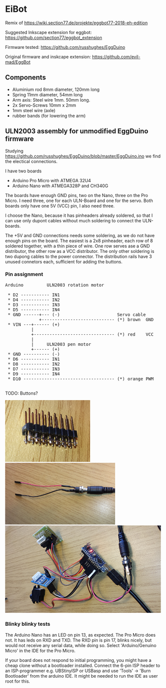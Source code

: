 # EiBot
Remix of https://wiki.section77.de/projekte/eggbot77-2018-eh-edition

Suggested Inkscape extension for eggbot: https://github.com/section77/eggbot_extension

Firmware tested: https://github.com/russhughes/EggDuino

Original firmware and inskcape extension: https://github.com/evil-mad/EggBot

## Components

 * Aluminium rod 8mm diameter, 120mm long
 * Spring 11mm diameter, 54mm long
 * Arm axis: Steel wire 1mm. 50mm long.
 * 2x Servo-Screws 10mm x 2mm
 * 1mm steel wire (axle)
 * rubber bands (for lowering the arm)

## ULN2003 assembly for unmodified EggDuino firmware

Studying https://github.com/russhughes/EggDuino/blob/master/EggDuino.ino
we find the electical connections.

I have two boards

* Arduino Pro Micro with ATMEGA 32U4
* Arduino Nano with ATMEGA328P and CH340G

The boards have enough GND pins, two on the Nano, three on the Pro Micro.
I need three, one for each ULN-Board and one for the servo.
Both boards only have one 5V (VCC) pin, I also need three.

I choose the Nano, because it has pinheaders already soldered,
so that I can use only dupont cables without much soldering to connect
the ULN-boards.

The +5V and GND connections needs some soldering, as we do not have enough
pins on the board. The easiest is a 2x8 pinheader, each row of 8 soldered
together, with a thin piece of wire. One row serves ase a GND distributor, the
other row as a VCC distributor.
The only other soldering is two dupong cables to the power connector.
The distribution rails have 3 unused connetors each, sufficient for
adding the buttons.

### Pin assignment

<pre>
Arduino         ULN2003 rotation motor

 * D2 ----------- IN1
 * D4 ----------- IN2
 * D3 ----------- IN3
 * D5 ----------- IN4
 * GND ------+--- (-)                      Servo cable
             +---------------------------- (*) brown  GND
 * VIN ---+------ (+)
          |
          +------------------------------- (*) red    VCC
          |
          |     ULN2003 pen motor
          +------ (+)
 * GND ---------- (-)
 * D6 ----------- IN1
 * D8 ----------- IN2
 * D7 ----------- IN3
 * D9 ----------- IN4
 * D10 ----------------------------------- (*) orange PWM

</pre>

TODO: Buttons?

<img height=200 src="https://github.com/falafue/EiBot/raw/master/photos/20180402_154731.jpg"/>&nbsp;<img height=200 src="https://github.com/falafue/EiBot/raw/master/photos/20180402_160306.jpg"/></br>
<img src="https://github.com/falafue/EiBot/raw/master/photos/20180402_161511.jpg"/></br>

### Blinky blinky tests

The Arduino Nano has an LED on pin 13, as expected. The Pro Micro does not.
It has leds on RXD and TXD. The RXD pin is pin 17, blinks nicely, but would not receive any
serial data, while doing so. Select 'Arduino/Genuino Micro' in the IDE for the Pro Micro.

If your board does not respond to initial programming, you might have a cheap clone without
a bootloader installed.
Connect the 6-pin ISP header to an ISP-programmer e.g. UBStinyISP or USBasp and use 'Tools' ->
'Burn Bootloader' from the arduino IDE. It might be needed to run the IDE as user root for this.


